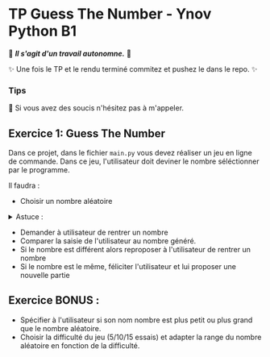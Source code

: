 # TP Guess The Number - Ynov Python B1

:see_no_evil: _**Il s'agit d'un travail autonomne.**_ :speak_no_evil:

:sparkles: Une fois le TP et le rendu terminé commitez et pushez le dans le repo. :sparkles:
  
### Tips   

:raising_hand: Si vous avez des soucis n'hésitez pas à m'appeler. 
 
 ## Exercice 1: Guess The Number
 
Dans ce projet, dans le fichier `main.py` vous devez réaliser un jeu en ligne de commande. 
Dans ce jeu, l'utilisateur doit deviner le nombre séléctionner par le programme.

Il faudra : 
- Choisir un nombre aléatoire
<details>
  <summary>Astuce : </summary>
  
  ```python
  
  from random import randrange
  print(randrange(10))
  ```
  
</details>

- Demander à utilisateur de rentrer un nombre
- Comparer la saisie de l'utilisateur au nombre généré. 
 - Si le nombre est différent alors reproposer à l'utilisateur de rentrer un nombre
 - Si le nombre est le même, féliciter l'utilisateur et lui proposer une nouvelle partie


## Exercice BONUS : 

- Spécifier à l'utilisateur si son nom nombre est plus petit ou plus grand que le nombre aléatoire. 
- Choisir la difficulté du jeu (5/10/15 essais) et adapter la range du nombre aléatoire en fonction de la difficulté.


